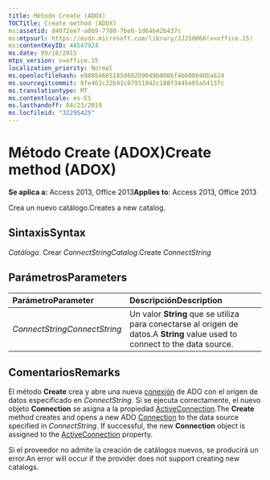 ```yaml
---
title: Método Create (ADOX)
TOCTitle: Create method (ADOX)
ms:assetid: d4072ee7-a0b9-7780-7be0-1d64b42b437c
ms:mtpsurl: https://msdn.microsoft.com/library/JJ250060(v=office.15)
ms:contentKeyID: 48547924
ms.date: 09/18/2015
mtps_version: v=office.15
localization_priority: Normal
ms.openlocfilehash: e98854665185d682b9049b000bf4b600040ba624
ms.sourcegitcommit: 8fe462c32b91c87911942c188f3445e85a54137c
ms.translationtype: MT
ms.contentlocale: es-ES
ms.lasthandoff: 04/23/2019
ms.locfileid: "32295425"
---
```

# <a name="create-method-adox"></a><span data-ttu-id="c84d4-102">Método Create (ADOX)</span><span class="sxs-lookup"><span data-stu-id="c84d4-102">Create method (ADOX)</span></span>

<span data-ttu-id="c84d4-103">**Se aplica a:** Access 2013, Office 2013</span><span class="sxs-lookup"><span data-stu-id="c84d4-103">**Applies to**: Access 2013, Office 2013</span></span>

<span data-ttu-id="c84d4-104">Crea un nuevo catálogo.</span><span class="sxs-lookup"><span data-stu-id="c84d4-104">Creates a new catalog.</span></span>

## <a name="syntax"></a><span data-ttu-id="c84d4-105">Sintaxis</span><span class="sxs-lookup"><span data-stu-id="c84d4-105">Syntax</span></span>

<span data-ttu-id="c84d4-106">*Catálogo*. Crear *ConnectString*</span><span class="sxs-lookup"><span data-stu-id="c84d4-106">*Catalog*.Create *ConnectString*</span></span>

## <a name="parameters"></a><span data-ttu-id="c84d4-107">Parámetros</span><span class="sxs-lookup"><span data-stu-id="c84d4-107">Parameters</span></span>

|<span data-ttu-id="c84d4-108">Parámetro</span><span class="sxs-lookup"><span data-stu-id="c84d4-108">Parameter</span></span>|<span data-ttu-id="c84d4-109">Descripción</span><span class="sxs-lookup"><span data-stu-id="c84d4-109">Description</span></span>|
|:--------|:----------|
|<span data-ttu-id="c84d4-110">*ConnectString*</span><span class="sxs-lookup"><span data-stu-id="c84d4-110">*ConnectString*</span></span> |<span data-ttu-id="c84d4-111">Un valor **String** que se utiliza para conectarse al origen de datos.</span><span class="sxs-lookup"><span data-stu-id="c84d4-111">A **String** value used to connect to the data source.</span></span>|

## <a name="remarks"></a><span data-ttu-id="c84d4-112">Comentarios</span><span class="sxs-lookup"><span data-stu-id="c84d4-112">Remarks</span></span>

<span data-ttu-id="c84d4-p101">El método **Create** crea y abre una nueva [conexión](connection-object-ado.md) de ADO con el origen de datos especificado en *ConnectString*. Si se ejecuta correctamente, el nuevo objeto **Connection** se asigna a la propiedad [ActiveConnection](activeconnection-property-adox.md).</span><span class="sxs-lookup"><span data-stu-id="c84d4-p101">The **Create** method creates and opens a new ADO [Connection](connection-object-ado.md) to the data source specified in *ConnectString*. If successful, the new **Connection** object is assigned to the [ActiveConnection](activeconnection-property-adox.md) property.</span></span>

<span data-ttu-id="c84d4-115">Si el proveedor no admite la creación de catálogos nuevos, se producirá un error.</span><span class="sxs-lookup"><span data-stu-id="c84d4-115">An error will occur if the provider does not support creating new catalogs.</span></span>

